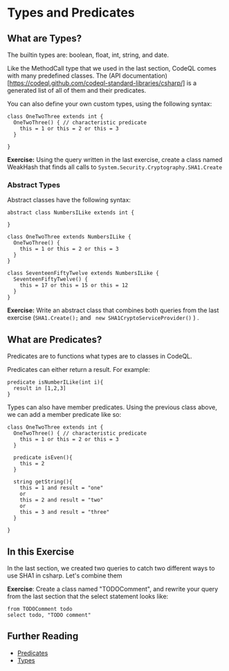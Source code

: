 # Types and Predicates

## What are Types? 

The builtin types are: boolean, float, int, string, and date. 

Like the MethodCall type that we used in the last section, CodeQL comes with many predefined classes. The (API documentation)[https://codeql.github.com/codeql-standard-libraries/csharp/] is a generated list of all of them and their predicates.

You can also define your own custom types, using the following syntax: 

```
class OneTwoThree extends int {
  OneTwoThree() { // characteristic predicate
    this = 1 or this = 2 or this = 3
  }

}
```


**Exercise:** Using the query written in the last exercise, create a class named WeakHash that finds all calls to `System.Security.Cryptography.SHA1.Create`

### Abstract Types
Abstract classes have the following syntax: 

```
abstract class NumbersILike extends int {

}

class OneTwoThree extends NumbersILike {
  OneTwoThree() {
    this = 1 or this = 2 or this = 3
  }
}

class SeventeenFiftyTwelve extends NumbersILike {
  SeventeenFiftyTwelve() {
    this = 17 or this = 15 or this = 12
  }
}

```



**Exercise:** Write an abstract class that combines both queries from the last exercise (`SHA1.Create();` and ` new SHA1CryptoServiceProvider()` ) . 

## What are Predicates?
Predicates are to functions what types are to classes in CodeQL. 

Predicates can either return a result. For example: 

```
predicate isNumberILike(int i){
  result in [1,2,3]
}

```


Types can also have member predicates. Using the previous class above, we can add a member predicate like so: 

```
class OneTwoThree extends int {
  OneTwoThree() { // characteristic predicate
    this = 1 or this = 2 or this = 3
  }

  predicate isEven(){
    this = 2
  }

  string getString(){
    this = 1 and result = "one" 
    or
    this = 2 and result = "two" 
    or 
    this = 3 and result = "three"
  }

}

```


## In this Exercise
In the last section, we created two queries to catch two different ways to use SHA1 in csharp. Let's combine them 


**Exercise**: Create a class named "TODOComment", and rewrite your query from the last section  that the select statement looks like:
```
from TODOComment todo
select todo, "TODO comment"
```


## Further Reading
 - [Predicates](https://codeql.github.com/docs/ql-language-reference/predicates/)
 - [Types](https://codeql.github.com/docs/ql-language-reference/types/)